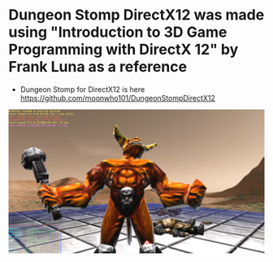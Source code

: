 # Dungeon Stomp DirectX12 was made using "Introduction to 3D Game Programming with DirectX 12" by Frank Luna as a reference

* Dungeon Stomp for DirectX12 is here https://github.com/moonwho101/DungeonStompDirectX12

 
![Dungeon Stomp](https://github.com/moonwho101/DungeonStompDirectX12/blob/main/Textures/screenshot9.jpg)


